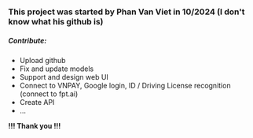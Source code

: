 <h3>This project was started by Phan Van Viet in 10/2024 (I don't know what his github is)</h3>
<h5><strong>Contribute:</strong></h5>
<ul>
    <li>Upload github</li>
    <li>Fix and update models</li>
    <li>Support and design web UI</li>
    <li>Connect to VNPAY, Google login, ID / Driving License recognition (connect to fpt.ai)</li>
    <li>Create API </li>
    <li> ... </li>
</ul>
<strong>!!! Thank you !!!</strong>
